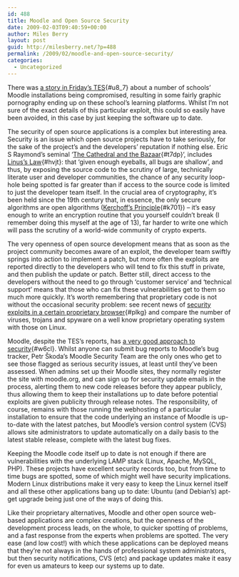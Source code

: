 ```yaml
---
id: 488
title: Moodle and Open Source Security
date: 2009-02-03T09:40:59+00:00
author: Miles Berry
layout: post
guid: http://milesberry.net/?p=488
permalink: /2009/02/moodle-and-open-source-security/
categories:
  - Uncategorized
---
```

There was [a story in Friday&#8217;s TES](http://www.tes.co.uk/article.aspx?storycode=6007883 "a story in Friday's TES"){#u8_7} about a number of schools&#8217; Moodle installations being compromised, resulting in some fairly graphic pornography ending up on these school&#8217;s learning platforms. Whilst I&#8217;m not sure of the exact details of this particular exploit, this could so easily have been avoided, in this case by just keeping the software up to date.

The security of open source applications is a complex but interesting area. Security is an issue which open source projects have to take seriously, for the sake of the project&#8217;s and the developers&#8217; reputation if nothing else. Eric S Raymond&#8217;s seminal &#8216;[The Cathedral and the Bazaar](http://www.catb.org/%7Eesr/writings/cathedral-bazaar/ "The Cathedral and the Bazaa"){#t7dp}&#8216;, includes [Linus&#8217;s Law](http://www.catb.org/%7Eesr/writings/cathedral-bazaar/cathedral-bazaar/ar01s04.html "Linus's Law"){#hvjt}: that &#8216;given enough eyeballs, all bugs are shallow&#8217;, and thus, by exposing the source code to the scrutiny of large, technically literate user and developer communities, the chance of any security loop-hole being spotted is far greater than if access to the source code is limited to just the developer team itself. In the crucial area of cryptography, it&#8217;s been held since the 19th century that, in essence, the only secure algorithms are open algorithms ([Kerchoff&#8217;s Principle](http://en.wikipedia.org/wiki/Kerckhoffs%27_principle "Kerchoff's Principle"){#k701}) &#8211; it&#8217;s easy enough to write an encryption routine that you yourself couldn&#8217;t break (I remember doing this myself at the age of 13), far harder to write one which will pass the scrutiny of a world-wide community of crypto experts. <!--more-->


  
The very openness of open source development means that as soon as the project community becomes aware of an exploit, the developer team swiftly springs into action to implement a patch, but more often the exploits are reported directly to the developers who will tend to fix this stuff in private, and then publish the update or patch. Better still, direct access to the developers without the need to go through &#8216;customer service&#8217; and &#8216;technical support&#8217; means that those who can fix these vulnerabilities get to them so much more quickly. It&#8217;s worth remembering that proprietary code is not without the occasional security problem: see recent news of [security exploits in a certain proprietary browser](http://news.cnet.com/8301-1009_3-10124702-83.html "security exploits in a certain proprietary browser"){#plkg} and compare the number of viruses, trojans and spyware on a well know proprietary operating system with those on Linux.

Moodle, despite the TES&#8217;s reports, has [a very good approach to security](http://docs.moodle.org/en/Security "a very good approach to security"){#w6cl}. Whilst anyone can submit bug reports to Moodle&#8217;s bug tracker, Petr Škoda&#8217;s Moodle Security Team are the only ones who get to see those flagged as serious security issues, at least until they&#8217;ve been assessed. When admins set up their Moodle sites, they normally register the site with moodle.org, and can sign up for security update emails in the process, alerting them to new code releases before they appear publicly, thus allowing them to keep their installations up to date before potential exploits are given publicity through release notes. The responsibility, of course, remains with those running the webhosting of a particular installation to ensure that the code underlying an instance of Moodle is up-to-date with the latest patches, but Moodle&#8217;s version control system (CVS) allows site administrators to update automatically on a daily basis to the latest stable release, complete with the latest bug fixes.

Keeping the Moodle code itself up to date is not enough if there are vulnerabilities with the underlying LAMP stack (Linux, Apache, MySQL, PHP). These projects have excellent security records too, but from time to time bugs are spotted, some of which might well have security implications. Modern Linux distributions make it very easy to keep the Linux kernel itself and all these other applications bang up to date: Ubuntu (and Debian&#8217;s) apt-get upgrade being just one of the ways of doing this.

Like their proprietary alternatives, Moodle and other open source web-based applications are complex creations, but the openness of the development process leads, on the whole, to quicker spotting of problems, and a fast response from the experts when problems are spotted. The very ease (and low cost!) with which these applications can be deployed means that they&#8217;re not always in the hands of professional system administrators, but then security notifications, CVS (etc) and package updates make it easy for even us amateurs to keep our systems up to date.